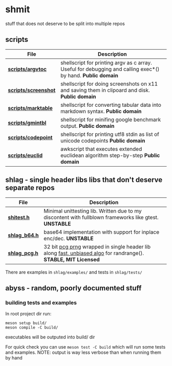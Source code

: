 # shmit
stuff that does not deserve to be split into multiple repos 

## scripts
| File           | Description |
|----------------|-------------|
| [**scripts/argvtoc**](scripts/argvtoc) | shellscript for printing argv as c array. Useful for debugging and calling exec\*() by hand. **Public domain**|
| [**scripts/screenshot**](scripts/screenshot) | shellscript for doing screenshots on x11 and saving them in clipoard and disk. **Public domain**|
| [**scripts/marktable**](scripts/marktable) | shellscript for converting tabular data into markdown syntax. **Public domain** |
| [**scripts/gmintbl**](scripts/gmintbl) | shellscript for minifing google benchmark output. **Public domain** |
| [**scripts/codepoint**](scripts/codepoint) | shellscript for printing utf8 stdin as list of unicode codepoints  **Public domain** |
| [**scripts/euclid**](scripts/codepoint) | awkscript that executes extended euclidean algorithm step-by-step  **Public domain** |

## shlag - single header libs libs that don't deserve separate repos
| File           | Description |
|----------------|-------------|
|[**shitest.h**](shlag/shitest.h) | Minimal unittesting lib. Written due to my discontent with fullblown frameworks like gtest. **UNSTABLE** |
|[**shlag_b64.h**](shlag/shlag_b64.h) | base64 implementation with support for inplace enc/dec. **UNSTABLE** |
|[**shlag_pcg.h**](shlag/shlag_pcg.h) | 32 bit [pcg prng](https://www.pcg-random.org/) wrapped in single header lib along [fast, unbiased algo](https://lemire.me/blog/2016/06/30/fast-random-shuffling/) for randrange(). **STABLE, MIT Licensed** |

There are examples in `shlag/examples/` and tests in `shlag/tests/`

## abyss - random, poorly documented stuff

### building tests and examples
In root project dir run:
```
meson setup build/
meson compile -C build/
```
executables will be outputed into build/ dir

For quick check you can use `meson test -C build` which will run some tests
and examples. NOTE: output is way less verbose than when running them by hand
